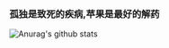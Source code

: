 
### 孤独是致死的疾病,苹果是最好的解药
![Anurag's github stats](https://github-readme-stats.vercel.app/api?username=mizuhokaga&show_icons=true&theme=synthwave)
